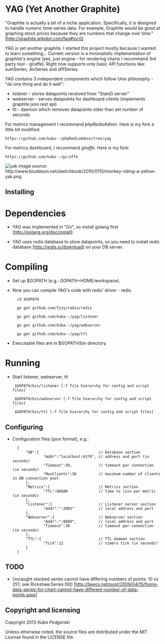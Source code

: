 YAG (Yet Another Graphite)
==========================

"Graphite is actually a bit of a niche application. Specifically, it is designed to handle numeric time-series data. For example, Graphite would be good at graphing stock prices because they are numbers that change over time."
[http://graphite.wikidot.com/faq#toc0]

YAG is yet another graphite. I started this project mostly because I wanted to learn something...
Current version is a minimalistic implementation of graphite's engine (yes, just engine - for rendering charts I recommand 3rd party tool - giraffe).
Right now supports only basic API functions like: sumSeries, divSeries and diffSeries.

YAG contains 3 independent components which follow Unix philosophy - "do one thing and do it well":
* listener - stores datapoints received from "StatsD server"
* webserver - serves datapoints for dashboard clients (implements graphite json rest api)
* ttl - daemon which removes datapoints older than set number of seconds

For metrics management I recommand *phpRedisAdmin*. Here is my fork a little bit modified:

	https://github.com/kuba--/phpRedisAdmin/tree/yag


For metrics dashboard, I recommand *giraffe*. Here is my fork:

	https://github.com/kuba--/giraffe


<img alt="yak" src="http://www.bluebison.net/sketchbook/2010/0110/monkey-riding-a-yellow-yak.png" />
image source: http://www.bluebison.net/sketchbook/2010/0110/monkey-riding-a-yellow-yak.png


## Installing

# Dependencies
	
- YAG was implemented in "Go", so install golang first [http://golang.org/doc/install].

- YAG uses redis database to store datapoints, so you need to install redis database [http://redis.io/download] on your DB server. 

# Compiling
	
- Set up $GOPATH (e.g.: $GOPATH=$HOME/workspace).
	
- Now you can compile YAG's code with redis' driver - redix. 

		cd $GOPATH

		go get github.com/fzzy/radix/redis

		go get github.com/kuba--/yag/listener
	
		go get github.com/kuba--/yag/webserver
	
		go get github.com/kuba--/yag/ttl
	

- Executable files are in $GOPATH/bin directory.

# Running

-  Start listener, webserver, ttl

		$GOPATH/bin/listener [-f file hierarchy for config and script files]
	
		$GOPATH/bin/webserver [-f file hierarchy for config and script files]
	
		$GOPATH/bin/ttl [-f file hierarchy for config and script files]



## Configuring

- Configuration files (json format), e.g.:

		{
	  		"DB":{                           // Database section
	    			"Addr":"localhost:6379", // address and port (in seconds)
	    			"Timeout":30,            // timeout per connection (in seconds)
	    			"MaxClients":30          // maximum number of clients in DB connection pool
	  		},
	  		"Metrics":{                      // Metrics section
	    			"TTL":86600              // time to live per metric (in seconds)
	  		},
	  		"Listener":{                     // Listener server section 
	    			"Addr":":2003"           // local address and port
	  		},
	  		"Webserver":{                    // Webserver section
	    			"Addr":":8080",          // local address and port
	    			"Timeout":30             // timeout per connection (in seconds)
	  		},
	  		"TTL":{                          // TTL daemon section
	    			"Tick":12                // timers tick (in seconds)
	  		}
		}
 

## TODO

* Uncaught stacked series cannot have differing numbers of points: 10 vs 251; see Rickshaw.Series.fill() 
[http://beecy.net/post/2009/04/15/fixing-data-series-for-chart-cannot-have-different-number-of-data-points.aspx]


 
## Copyright and licensing

Copyright 2013 *Kuba Podgorski*

Unless otherwise noted, the source files are distributed under the 
*MIT License* found in the LICENSE file.
